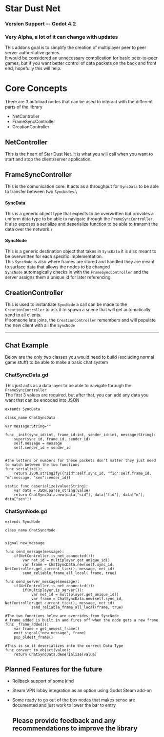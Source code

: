 # Star Dust Net
### Version Support -- Godot 4.2 
### Very Alpha, a lot of it can change with updates
This addons goal is to simplify the creation of multiplayer peer to peer server authoritative games.\
It would be considered an unnecessary complication for basic peer-to-peer games, but if you want better control of data packets on the back and front end, hopefully this will help.


# Core Concepts
There are 3 autoload nodes that can be used to interact with the different parts of the library
* NetController
* FrameSyncController
* CreationController

## NetController
This is the heart of Star Dust Net. it is what you will call when you want to start and stop the client/server application.

## FrameSyncController
This is the comunication core. It acts as a throughput for ``SyncData`` to be able to transfer between two ``SyncNodes``.\


#### SyncData
This is a generic object type that expects to be overwritten but provides a uniform data type to be able to navigate through the ``FrameSyncController``.\
It also exposes a serialize and deserialize function to be able to transmit the data over the network.\



#### SyncNode
This is a generic destination object that takes in ``SyncData`` it is also meant to be overwritten for each specific implementation.\
This ``SyncNode`` is also where frames are stored and handled they are meant to surface data that allows the nodes to be changed\
``SyncNode`` automagically checks in with the ``FrameSyncController`` and the server assigns them a unique id for later referencing.

## CreationController
This is used to instantiate ``SyncNode`` a call can be made to the ``CreationController`` to ask it to spawn a scene that will get automatically send to all clients.\
If someone late joins, the ``CreationController`` remembers and will populate the new client with all the ``SyncNode``

----

## Chat Example

Below are the only two classes you would need to build (excluding normal game stuff) to be able to make a basic chat system


### ChatSyncData.gd
This just acts as a data layer to be able to navigate through the ``FrameSyncController``\
The first 3 values are required, but after that, you can add any data you want that can be encoded into JSON
``` gdscript
extends SyncData

class_name ChatSyncData

var message:String=""

func _init(sync_id:int, frame_id:int, sender_id:int, message:String):
	super(sync_id, frame_id, sender_id)
	self.message = message
	self.sender_id = sender_id


#the letters or numbers for these packets don't matter they just need to match between the two functions
func serialize():
	return JSON.stringify({"sid":self.sync_id, "fid":self.frame_id, "m":message, "sen":sender_id})

static func deserialize(value:String):
	var data = JSON.parse_string(value)
	return ChatSyncData.new(data["sid"], data["fid"], data["m"], data["sen"])

```

### ChatSynNode.gd
``` gdscript
extends SyncNode

class_name ChatSyncNode


signal new_message

func send_message(message):
	if(NetController.is_net_connected()):
		var net_id = multiplayer.get_unique_id()
		var frame = ChatSyncData.new(self.sync_id, NetController.get_current_tick(), message, net_id)
		send_reliable_frame_all_local( frame, true)

func send_server_message(message):
	if(NetController.is_net_connected()):
		if(multiplayer.is_server()):
			var net_id = multiplayer.get_unique_id()
			var frame = ChatSyncData.new(self.sync_id, NetController.get_current_tick(), message, net_id)
			send_reliable_frame_all_local(frame, true)

#The two functions below are overrides from SyncNode
#_frame_added is built in and fires off when the node gets a new frame
func _frame_added():
	var frame = get_newest_frame()
	emit_signal("new_message", frame)
	pop_oldest_frame()

#This is so it deserializes into the correct Data Type
func convert_to_object(value):
	return ChatSyncData.deserialize(value)

```

## Planned Features for the future
* Rollback support of some kind
* Steam VPN lobby integration as an option using Godot Steam add-on
* Some ready to go out of the box nodes that makes sense are documented and just work to lower the bar to entry


  ## Please provide feedback and any recommendations to improve the library
